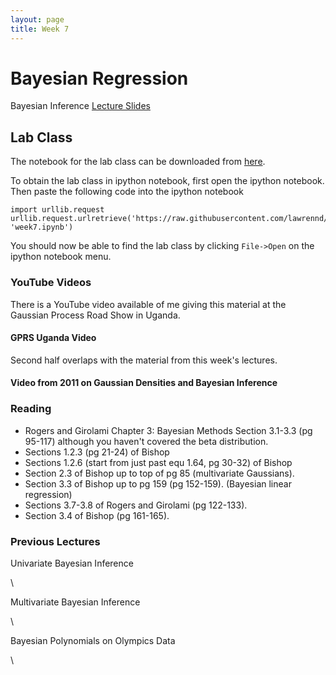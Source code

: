 ```yaml
---
layout: page
title: Week 7
---
```


Bayesian Regression
===================

Bayesian Inference [Lecture
Slides](./assets/w7_bayesianRegression.pdf)

Lab Class
---------

The notebook for the lab class can be downloaded from
[here](http://nbviewer.ipython.org/github/lawrennd/mlai2015/blob/master/week7.ipynb).

To obtain the lab class in ipython notebook, first open the ipython
notebook. Then paste the following code into the ipython notebook

    import urllib.request
    urllib.request.urlretrieve('https://raw.githubusercontent.com/lawrennd/mlai2015/master/week7.ipynb', 'week7.ipynb')

You should now be able to find the lab class by clicking `File->Open` on
the ipython notebook menu.

### YouTube Videos

There is a YouTube video available of me giving this material at the
Gaussian Process Road Show in Uganda.

#### GPRS Uganda Video

Second half overlaps with the material from this week's lectures.

#### Video from 2011 on Gaussian Densities and Bayesian Inference

### Reading

-   Rogers and Girolami Chapter 3: Bayesian Methods Section 3.1-3.3 (pg
    95-117) although you haven't covered the beta distribution.
-   Sections 1.2.3 (pg 21-24) of Bishop
-   Sections 1.2.6 (start from just past equ 1.64, pg 30-32) of Bishop
-   Section 2.3 of Bishop up to top of pg 85 (multivariate Gaussians).
-   Section 3.3 of Bishop up to pg 159 (pg 152-159). (Bayesian linear
    regression)
-   Sections 3.7-3.8 of Rogers and Girolami (pg 122-133).
-   Section 3.4 of Bishop (pg 161-165).

### Previous Lectures

Univariate Bayesian Inference

\

Multivariate Bayesian Inference

\

Bayesian Polynomials on Olympics Data

\

